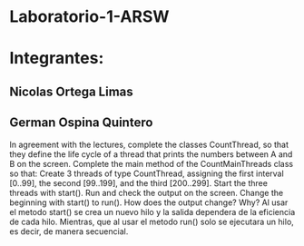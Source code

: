 # Laboratorio-1-ARSW
# Integrantes:
## Nicolas Ortega Limas
## German Ospina Quintero


In agreement with the lectures, complete the classes CountThread, so that they define the life cycle of a thread that prints the numbers between A and B on the screen.
Complete the main method of the CountMainThreads class so that: 
Create 3 threads of type CountThread, assigning the first interval [0..99], the second [99..199], and the third [200..299]. 
Start the three threads with start(). Run and check the output on the screen. 
Change the beginning with start() to run(). How does the output change? Why?
Al usar el metodo start() se crea un nuevo hilo y la salida dependera de la eficiencia de cada hilo.
Mientras, que al usar el metodo run() solo se ejecutara un hilo, es decir, de manera secuencial.

